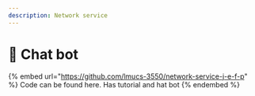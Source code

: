 ```yaml
---
description: Network service
---
```


# 🤖 Chat bot

{% embed url="https://github.com/lmucs-3550/network-service-j-e-f-p" %}
Code can be found here. Has tutorial and hat bot
{% endembed %}

